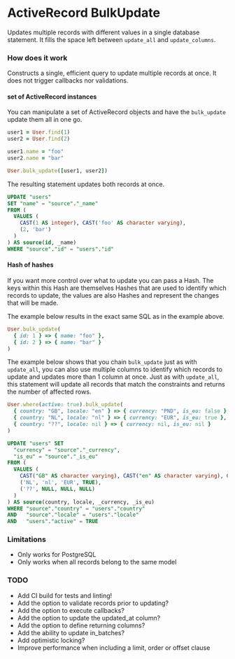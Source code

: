 # ActiveRecord BulkUpdate

Updates multiple records with different values in a single database statement.
It fills the space left between `update_all` and `update_columns`.

### How does it work

Constructs a single, efficient query to update multiple records at once. It does not trigger callbacks nor validations.

#### set of ActiveRecord instances

You can manipulate a set of ActiveRecord objects and have the `bulk_update` update them all in one go.

```ruby
user1 = User.find(1)
user2 = User.find(2)

user1.name = "foo"
user2.name = "bar"

User.bulk_update([user1, user2])
```

The resulting statement updates both records at once.

```sql
UPDATE "users"
SET "name" = "source"."_name"
FROM (
  VALUES (
    CAST(1 AS integer), CAST('foo' AS character varying),
    (2, 'bar')
  )
) AS source(id, _name)
WHERE "source"."id" = "users"."id"
```

#### Hash of hashes

If you want more control over what to update you can pass a Hash.
The keys within this Hash are themselves Hashes that are used to identify which records to update, the values are also Hashes and represent the changes that will be made.

The example below results in the exact same SQL as in the example above.

```ruby
User.bulk_update(
  { id: 1 } => { name: "foo" },
  { id: 2 } => { name: "bar" }
)
```

The example below shows that you chain `bulk_update` just as with `update_all`, you can also use multiple columns to identify which records to update and updates more than 1 column at once. Just as with `update_all`, this statement will update all records that match the constraints and returns the number of affected rows.

```ruby
User.where(active: true).bulk_update(
  { country: "GB", locale: "en" } => { currency: "PND", is_eu: false },
  { country: "NL", locale: "nl" } => { currency: "EUR", is_eu: true },
  { country: "??", locale: nil } => { currency: nil, is_eu: nil }
)
```

```sql
UPDATE "users" SET
  "currency" = "source"."_currency",
  "is_eu" = "source"."_is_eu"
FROM (
  VALUES (
    CAST("GB" AS character varying), CAST("en" AS character varying), CAST("PND" AS character varying), CAST(FALSE AS boolean),
    ('NL', 'nl', 'EUR', TRUE),
    ('??', NULL, NULL, NULL)
  )
) AS source(country, locale, _currency, _is_eu)
WHERE "source"."country" = "users"."country"
AND   "source"."locale" = "users"."locale"
AND   "users"."active" = TRUE
```

### Limitations

- Only works for PostgreSQL
- Only works when all records belong to the same model

### TODO
- Add CI build for tests and linting!
- Add the option to validate records prior to updating?
- Add the option to execute callbacks?
- Add the option to update the updated_at column?
- Add the option to define returning columns?
- Add the ability to update in_batches?
- Add optimistic locking?
- Improve performance when including a limit, order or offset clause
